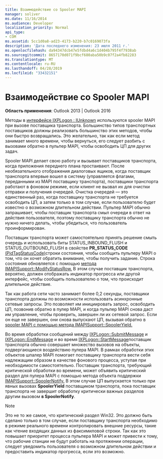 ```yaml
---
title: Взаимодействие со Spooler MAPI
manager: soliver
ms.date: 11/16/2014
ms.audience: Developer
localization_priority: Normal
api_type:
- COM
ms.assetid: 5cc1d0a8-ad23-4173-b220-b7c0169073fa
description: 'Дата последнего изменения: 23 июля 2011 г.'
ms.openlocfilehash: da94347dcb47e5fdbd4a6c1d404b795f4f7938ab
ms.sourcegitcommit: 8657170d071f9bcf680aba50b9c07f2a4fb82283
ms.translationtype: MT
ms.contentlocale: ru-RU
ms.lasthandoff: 04/28/2019
ms.locfileid: "33432151"
---
```

# <a name="interacting-with-the-mapi-spooler"></a>Взаимодействие со Spooler MAPI

  
  
**Область применения**: Outlook 2013 | Outlook 2016 
  
Методы в [интерфейсе IXPLogon : IUnknown](ixplogoniunknown.md) используются spooler MAPI при вызове поставщика транспорта. Большинство типов транспортных поставщиков должны реализовать большинство этих методов, чтобы они быстро возвращались. Это желательно, так как если метод занимает много времени, чтобы вернуться, его следует разбить с вызовами обратно в пульпер MAPI, чтобы освободить ЦП для других задач. 
  
Spooler MAPI делает свою работу и вызывает поставщиков транспорта, когда приложения переднего плана простаивают. После необязательного отображения диалоговых ящиков, когда поставщик транспорта впервые вошел в систему (управляется флагами, переданными из MAPI поставщику транспорта), поставщики транспорта работают в фоновом режиме, если клиент не вызвал их для очистки отправки и получения очередей. Очистка очередей — это единственный раз, когда поставщику транспорта не требуется освободить ЦП, а затем только в том случае, если пользователю будет известно о возможном длительном действии. Пульпер MAPI обычно запрашивает, чтобы поставщик транспорта смыл очереди в ответ на действия пользователя, поэтому поставщику транспорта обычно не нужно ничего делать, чтобы убедиться, что пользователь проинформирован.
  
Поставщик транспорта может самостоятельно принять решение смыть очередь и использовать биты STATUS_INBOUND_FLUSH и STATUS_OUTBOUND_FLUSH в свойстве **PR_STATUS_CODE** [(PidTagStatusCode)](pidtagstatuscode-canonical-property.md)строки состояния, чтобы сообщить пульперу MAPI о том, что он хочет обратить внимание, чтобы получить задание. Строка состояния обновляется с помощью [метода IMAPISupport::ModifyStatusRow.](imapisupport-modifystatusrow.md) В этом случае поставщик транспорта, вероятно, должен отображать индикатор прогресса или другой интерфейс, чтобы сообщить пользователю о том, что происходит длительное действие. 
  
Так как работа сети часто занимает более 0,2 секунды, поставщики транспорта должны по возможности использовать асинхронные сетевые запросы. Это позволяет им инициировать запрос, освободить ЦП, позвонив обратно в пулер MAPI, и когда пульпер MAPI снова даст им управление, чтобы проверить, завершен ли их сетевой запрос. Если он еще не завершен, они снова выпускают ЦП, вызывая обратно в [spooler MAPI с помощью метода IMAPISupport::SpoolerYield.](imapisupport-spooleryield.md) 
  
Во время обработки сообщений между [IXPLogon::SubmitMessage](ixplogon-submitmessage.md) и [IXPLogon::EndMessage](ixplogon-endmessage.md) и во время [IXPLogon::StartMessage](ixplogon-startmessage.md)поставщик транспорта обычно совершает множество вызовов на объекты, подвергающиеся воздействию пулера MAPI. В рамках обработки этих объектов шпалер MAPI помогает поставщику транспорта вести себя надлежащим образом в качестве фонового процесса, уступая при необходимости самостоятельно. Поставщик транспорта, требующий критической обработки во времени, может объявить критический раздел для пулера MAPI с помощью метода объекта поддержки [IMAPISupport::SpoolerNotify.](imapisupport-spoolernotify.md) В этом случае ЦП выпускается только при явных вызовах **SpoolerYield** поставщиком транспорта, пока поставщик транспорта не завершит обработку критически важных разделов другим вызовом **в SpoolerNotify**.
  
> [!NOTE]
> Это не то же самое, что критический раздел Win32. Это должно быть сделано только в том случае, если поставщику транспорта необходимо в режиме реального времени контролировать внешние ресурсы, такие как чтение входящих данных из факсимиловой строки. Так как это повышает приоритет процесса пульпера MAPI и может привести к тому, что рабочие станции не будут работать на протяжении операции, следует уведомить пользователя о возможном длительном действии и предоставить индикатор прогресса, если это возможно. 
  

